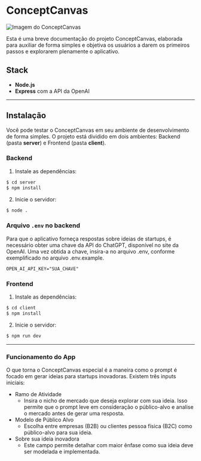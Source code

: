 # ConceptCanvas

![Imagem do ConceptCanvas](https://uploaddeimagens.com.br/images/004/744/610/full/concept-canvas-shot.png?1708534455)

Esta é uma breve documentação do projeto ConceptCanvas, elaborada para auxiliar de forma simples e objetiva os usuários a darem os primeiros passos e explorarem plenamente o aplicativo.

## Stack

- **Node.js**
- **Express** com a API da OpenAI

---

## Instalação

Você pode testar o ConceptCanvas em seu ambiente de desenvolvimento de forma simples. O projeto está dividido em dois ambientes: Backend (pasta **server**) e Frontend (pasta **client**).

### Backend

1. Instale as dependências:
```bash
$ cd server
$ npm install
```
2. Inicie o servidor:
```bash
$ node .
```
### Arquivo `.env` no backend
Para que o aplicativo forneça respostas sobre ideias de startups, é necessário obter uma chave da API do ChatGPT, disponível no site da OpenAI. Uma vez obtida a chave, insira-a no arquivo .env, conforme exemplificado no arquivo .env.example.
```dotenv
OPEN_AI_API_KEY="SUA_CHAVE"
```

### Frontend
1. Instale as dependências:
```bash
$ cd client
$ npm install
```
2. Inicie o servidor:
```bash
$ npm run dev
```

----

### Funcionamento do App
O que torna o ConceptCanvas especial é a maneira como o prompt é focado em gerar ideias para startups inovadoras. Existem três inputs iniciais:

- Ramo de Atividade
  - Insira o nicho de mercado que deseja explorar com sua ideia. Isso permite que o prompt leve em consideração o público-alvo e analise o mercado antes de gerar uma resposta.
- Modelo de Público Alvo
   - Escolha entre empresas (B2B) ou clientes pessoa física (B2C) como público-alvo para sua ideia.
- Sobre sua ideia inovadora
  - Este campo permite detalhar com maior ênfase como sua ideia deve ser modelada e implementada.
